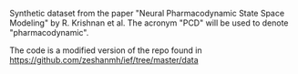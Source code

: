 Synthetic dataset from the paper "Neural Pharmacodynamic State Space Modeling" by R. Krishnan et al. The acronym "PCD" will be used to denote "pharmacodynamic".

The code is a modified version of the repo found in https://github.com/zeshanmh/ief/tree/master/data